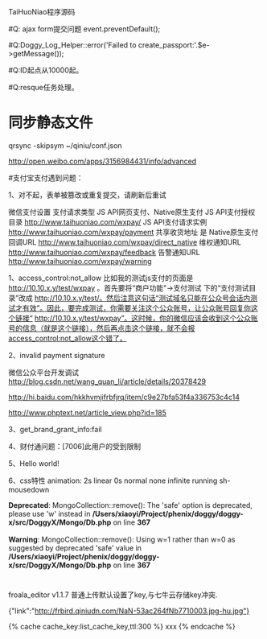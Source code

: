 TaiHuoNiao程序源码
  

#Q: ajax form提交问题
event.preventDefault();

#Q:Doggy_Log_Helper::error('Failed to create_passport:'.$e->getMessage());

#Q:ID起点从10000起。

#Q:resque任务处理。


# 同步静态文件
qrsync -skipsym ~/qiniu/conf.json



http://open.weibo.com/apps/3156984431/info/advanced


#支付宝支付遇到问题：

1、对不起，表单被篡改或重复提交，请刷新后重试


微信支付设置
支付请求类型 JS API网页支付、Native原生支付
JS API支付授权目录 http://www.taihuoniao.com/wxpay/
JS API支付请求实例 http://www.taihuoniao.com/wxpay/payment
共享收货地址 是
Native原生支付回调URL http://www.taihuoniao.com/wxpay/direct_native
维权通知URL http://www.taihuoniao.com/wxpay/feedback
告警通知URL http://www.taihuoniao.com/wxpay/warning

1、access_control:not_allow
比如我的测试js支付的页面是 http://10.10.x.y/test/wxpay 。首先要将“商户功能"->支付测试 下的“支付测试目录”改成  http://10.10.x.y/test/。然后注意这句话“测试域名只能在公众号会话内测试才有效”。因此，要完成测试，你需要关注这个公众账号，让公众账号回复你这个链接“ http://10.10.x.y/test/wxpay”。这时候，你的微信应该会收到这个公众账号的信息（就是这个链接），然后再点击这个链接，就不会报access_control:not_allow这个错了。

2、invalid payment signature

微信公众平台开发调试 
http://blog.csdn.net/wang_quan_li/article/details/20378429

http://hi.baidu.com/hkkhvmjifrbfjrq/item/c9e27bfa53f4a336753c4c14

http://www.phptext.net/article_view.php?id=185


3、get_brand_grant_info:fail

4、财付通问题：[7006]此用户的受到限制

5、Hello world!

6、css特性
animation: 2s linear 0s normal none infinite running sh-mousedown

<b>Deprecated</b>:  MongoCollection::remove(): The 'safe' option is deprecated, please use 'w' instead in <b>/Users/xiaoyi/Project/phenix/doggy/doggy-x/src/DoggyX/Mongo/Db.php</b> on line <b>367</b><br />
<br />
<b>Warning</b>:  MongoCollection::remove(): Using w=1 rather than w=0 as suggested by deprecated 'safe' value in <b>/Users/xiaoyi/Project/phenix/doggy/doggy-x/src/DoggyX/Mongo/Db.php</b> on line <b>367</b><br />
<br />

###
froala_editor v1.1.7 普通上传默认设置了key,与七牛云存储key冲突.

{"link":"http://frbird.qiniudn.com/NaN-53ac264fNb7710003.jpg-hu.jpg"}


<!--[if (!IE)|(gte IE 8)]><!-->
<link href="//d2torojtsnfbm3.cloudfront.net/assets/site-datauri.css?1407967365201" media="all" rel="stylesheet" type="text/css" />
<!--<![endif]-->


<!--[if lte IE 7]>
<link href="//d2torojtsnfbm3.cloudfront.net/assets/site.css?1407967365201" media="all" rel="stylesheet" type="text/css" />
<![endif]-->

{% cache cache_key:list_cache_key,ttl:300 %}
    xxx
{% endcache %}



